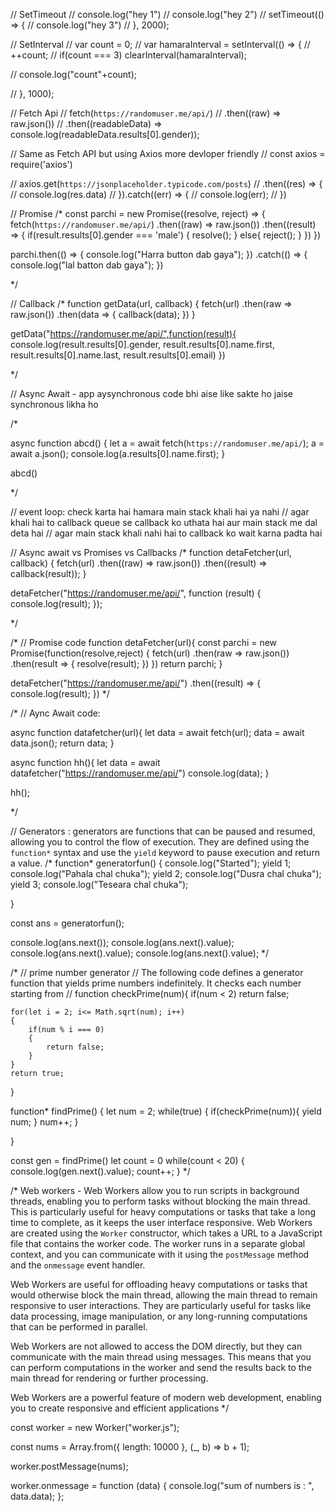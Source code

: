 // SetTimeout
// console.log("hey 1")
// console.log("hey 2")
// setTimeout(() => {
//     console.log("hey 3")
// }, 2000);

// SetInterval
// var count = 0;
// var hamaraInterval = setInterval(() => {
//     ++count;
//     if(count === 3) clearInterval(hamaraInterval);

//     console.log("count"+count);

// }, 1000);

// Fetch Api
// fetch(`https://randomuser.me/api/`)
//   .then((raw) => raw.json())
//   .then((readableData) => console.log(readableData.results[0].gender));

// Same as Fetch API but using Axios more devloper friendly
// const axios = require('axios')

// axios.get(`https://jsonplaceholder.typicode.com/posts`)
//   .then((res) => {
//     console.log(res.data)
// }).catch((err) => {
//     console.log(err);
// })

// Promise
/*
const parchi = new Promise((resolve, reject) => {
    fetch(`https://randomuser.me/api/`)
    .then((raw) => raw.json())
    .then((result) => {
        if(result.results[0].gender === 'male')
        {
            resolve();
        }
        else{
            reject();
        }
    })
})

parchi.then(() => {
    console.log("Harra button dab gaya");
})
.catch(() => {
    console.log("lal batton dab gaya");
})

*/

// Callback
/*
function getData(url, callback)
{
    fetch(url)
    .then(raw => raw.json())
    .then(data => {
        callback(data);
    })
}

getData("https://randomuser.me/api/",function(result){
    console.log(result.results[0].gender, result.results[0].name.first,  result.results[0].name.last, result.results[0].email)
})

*/

// Async Await - app aysynchronous code bhi aise like sakte ho jaise synchronous likha ho

/* 

async function abcd()
{
    let a =  await fetch(`https://randomuser.me/api/`);
    a = await a.json();
    console.log(a.results[0].name.first);
}

abcd()

*/

// event loop:  check karta hai hamara main stack khali hai ya nahi
// agar khali hai to callback queue se callback ko uthata hai aur main stack me dal deta hai
// agar main stack khali nahi hai to callback ko wait karna padta hai

// Async await vs Promises vs Callbacks
/* 
function detaFetcher(url, callback) {
  fetch(url)
    .then((raw) => raw.json())
    .then((result) => callback(result));
}

detaFetcher("https://randomuser.me/api/", function (result) {
  console.log(result);
});

*/

/* // Promise code
function detaFetcher(url){
    const parchi = new Promise(function(resolve,reject) {
        fetch(url)
        .then(raw => raw.json())
        .then(result => {
            resolve(result);
        })
    })
    return parchi;
}

detaFetcher("https://randomuser.me/api/")
.then((result) => {
    console.log(result);
})
 */

/* // Aync Await code: 

async function datafetcher(url){
    let data = await fetch(url);
    data = await data.json();
    return data;
}


async function hh(){
    let data =  await datafetcher("https://randomuser.me/api/")
    console.log(data);
}
 
hh();

 */

// Generators : generators are functions that can be paused and resumed, allowing you to control the flow of execution. They are defined using the `function*` syntax and use the `yield` keyword to pause execution and return a value.
/*
function* generatorfun()
{
    console.log("Started");
    yield 1;
    console.log("Pahala chal chuka");
    yield 2;
    console.log("Dusra chal chuka");
    yield 3;
    console.log("Teseara chal chuka");

}

const ans = generatorfun();

console.log(ans.next());
console.log(ans.next().value);
console.log(ans.next().value);
console.log(ans.next().value);
*/

/*
//  prime number generator
// The following code defines a generator function that yields prime numbers indefinitely. It checks each number starting from
// function checkPrime(num){
    if(num < 2) return false;

    for(let i = 2; i<= Math.sqrt(num); i++)
    {
        if(num % i === 0)
        {
            return false;
        }
    }
    return true;
}

function* findPrime()
{
    let num = 2;
    while(true)
    {
        if(checkPrime(num)){
            yield num;
        }
        num++;
    }
    
}

const gen = findPrime()
let count = 0 
while(count < 20)
{
    console.log(gen.next().value);
    count++;
}
    */

/* Web workers - 
Web Workers allow you to run scripts in background threads, enabling you to perform tasks without blocking the main thread. This is particularly useful for heavy computations or tasks that take a long time to complete, as it keeps the user interface responsive.
Web Workers are created using the `Worker` constructor, which takes a URL to a JavaScript file that contains the worker code. The worker runs in a separate global context, and you can communicate with it using the `postMessage` method and the `onmessage` event handler.

Web Workers are useful for offloading heavy computations or tasks that would otherwise block the main thread, allowing the main thread to remain responsive to user interactions. They are particularly useful for tasks like data processing, image manipulation, or any long-running computations that can be performed in parallel.

Web Workers are not allowed to access the DOM directly, but they can communicate with the main thread using messages. This means that you can perform computations in the worker and send the results back to the main thread for rendering or further processing.

Web Workers are a powerful feature of modern web development, enabling you to create responsive and efficient applications
 */

const worker = new Worker("worker.js");

const nums = Array.from({ length: 10000 }, (_, b) => b + 1);

worker.postMessage(nums);

worker.onmessage = function (data) {
  console.log("sum of numbers is : ", data.data);
};
